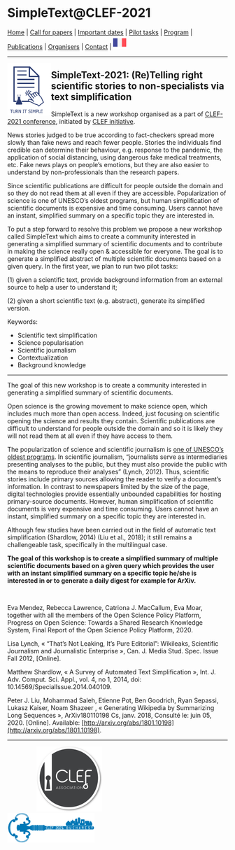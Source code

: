 
# SimpleText@CLEF-2021

[Home](https://simpletext-madics.github.io/2021/clef/en) | [Call for papers](https://simpletext-madics.github.io/2021/clef/en/CFP) | [Important dates](https://simpletext-madics.github.io/2021/clef/en/dates) | [Pilot tasks](https://simpletext-madics.github.io/2021/clef/en/tasks) | [Program](https://simpletext-madics.github.io/2021/clef/en/program) | [Publications](https://simpletext-madics.github.io/2021/clef/en/publications) | [Organisers](https://simpletext-madics.github.io/2021/clef/en/organisers) | [Contact](https://simpletext-madics.github.io/2021/clef/en/contact) | [<img src="../FR.png" width="30">](https://simpletext-madics.github.io/2021/clef/fr)

---

<img align="left" src="../simpletext-logo-blue.png" width="100"/>  

## SimpleText-2021: (Re)Telling right scientific stories to non-specialists via text simplification

SimpleText is a new workshop organised as a part of [CLEF-2021 conference](http://clef2021.clef-initiative.eu/), initiated by [CLEF initiative](http://www.clef-initiative.eu/).

News stories judged to be true according to fact-checkers spread more slowly than fake news and reach fewer people. Stories the individuals find credible can determine their behaviour, e.g. response to the pandemic, the application of social distancing, using dangerous fake medical treatments, etc. Fake news plays on people’s emotions, but they are also easier to understand by non-professionals than the research papers. 

Since scientific publications are difficult for people outside the domain and so they do not read them at all even if they are accessible. Popularization of science is one of UNESCO’s oldest programs, but human simplification of scientific documents is expensive and time consuming. Users cannot have an instant, simplified summary on a specific topic they are interested in. 

To put a step forward to resolve this problem we propose a new workshop called SimpleText which aims to create a community interested in generating a simplified summary of scientific documents and to contribute in making the science really open & accessible for everyone. The goal is to generate a simplified abstract of multiple scientific documents based on a given query. In the first year, we plan to run two pilot tasks: 

(1) given a scientific text, provide background information from an external source to help a user to understand it;

(2) given a short scientific text (e.g. abstract), generate its simplified version.

Keywords: 
* Scientific text simplification
* Science popularisation 
* Scientific journalism
* Contextualization
* Background knowledge

---

The goal of this new workshop is to create a community interested in generating a simplified summary of scientific documents.  

Open science is the growing movement to make science open, which includes much more than open access. Indeed, just focusing on scientific opening the science and results they contain. Scientific publications are difficult to understand for people outside the domain and so it is likely they will not read them at all even if they have access to them.  

The popularization of science and scientific journalism is [one of UNESCO’s oldest programs](http://www.unesco.org/new/en/natural-sciences/science-technology/sti-policy/global-focus/science-popularization/). In scientific journalism, “journalists serve as intermediaries presenting analyses to the public, but they must also provide the public with the means to reproduce their analyses” (Lynch, 2012). Thus, scientific stories include primary sources allowing the reader to verify a document’s information. In contrast to newspapers limited by the size of the page, digital technologies provide essentially unbounded capabilities for hosting primary-source documents. However, human simplification of scientific documents is very expensive and time consuming. Users cannot have an instant, simplified summary on a specific topic they are interested in.

Although few studies have been carried out in the field of automatic text simplification (Shardlow, 2014) (Liu et al., 2018); it still remains a challengeable task, specifically in the multilingual case.

**The goal of this workshop is to create a simplified summary of multiple scientific documents based on a given query which provides the user with an instant simplified summary on a specific topic he/she is interested in or to generate a daily digest for example for ArXiv.**

<br>

Eva Mendez, Rebecca Lawrence, Catriona J. MacCallum, Eva Moar, together with all the members of the Open Science Policy Platform, Progress on Open Science: Towards a Shared Research Knowledge System, Final Report of the Open Science Policy Platform, 2020.

Lisa Lynch, « “That’s Not Leaking, It’s Pure Editorial”: Wikileaks, Scientific Journalism and Journalistic Enterprise », Can. J. Media Stud. Spec. Issue Fall 2012, [Online].

Matthew Shardlow, « A Survey of Automated Text Simplification », Int. J. Adv. Comput. Sci. Appl., vol. 4, no 1, 2014, doi: 10.14569/SpecialIssue.2014.040109.

Peter J. Liu, Mohammad Saleh, Etienne Pot, Ben Goodrich, Ryan Sepassi, Lukasz Kaiser, Noam Shazeer , « Generating Wikipedia by Summarizing Long Sequences », ArXiv180110198 Cs, janv. 2018, Consulté le: juin 05, 2020. [Online]. Available: [http://arxiv.org/abs/1801.10198](http://arxiv.org/abs/1801.10198).

---

&nbsp;&nbsp;&nbsp;&nbsp;&nbsp;&nbsp;&nbsp;&nbsp;&nbsp;&nbsp;&nbsp;&nbsp;&nbsp;&nbsp;&nbsp;&nbsp; [<img src="../logo-clef-initiative.png" width="150">](http://www.clef-initiative.eu/) &nbsp;&nbsp;&nbsp;&nbsp;&nbsp;&nbsp;&nbsp;&nbsp;&nbsp;&nbsp;&nbsp;&nbsp;&nbsp;&nbsp;&nbsp;&nbsp;&nbsp;&nbsp;&nbsp;&nbsp;&nbsp;&nbsp;&nbsp;&nbsp; [<img src="../logo-clef-2021.png" width="200">](http://clef2021.clef-initiative.eu/) 

